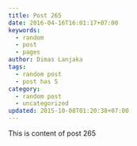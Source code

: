 ```yaml
---
title: Post 265
date: 2016-04-16T16:01:17+07:00
keywords:
  - random
  - post
  - pages
author: Dimas Lanjaka
tags:
  - random post
  - post has 5
category:
  - random post
  - uncategorized
updated: 2015-10-08T01:20:38+07:00
---
```

This is content of post 265